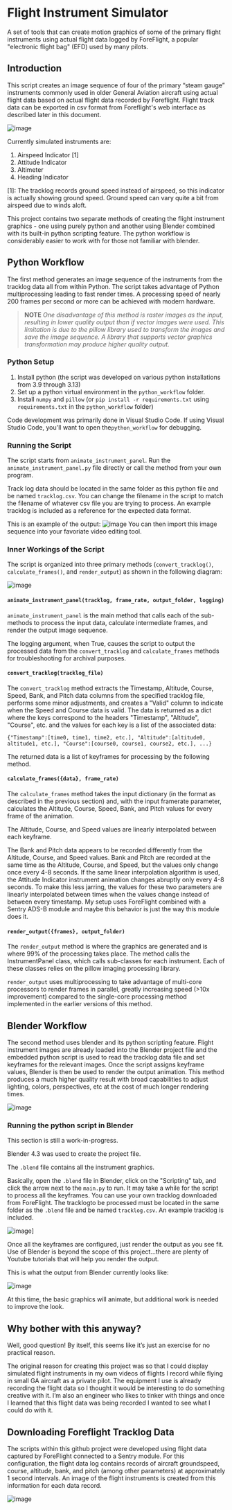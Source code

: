 # Flight Instrument Simulator

A set of tools that can create motion graphics of some of the primary flight instruments using actual flight data logged by ForeFlight, a popular "electronic flight bag" (EFD) used by many pilots.

## Introduction

This script creates an image sequence of four of the primary “steam gauge” instruments commonly used in older General Aviation aircraft using actual flight data based on actual flight data recorded by Foreflight.  Flight track data can be exported in csv format from Foreflight's web interface as described later in this document.

![image](./documentation/flight_deck_instruments.png)

Currently simulated instruments are:

1. Airspeed Indicator [1]
2. Attitude Indicator
3. Altimeter
4. Heading Indicator

[1]: The tracklog records ground speed instead of airspeed, so this indicator is actually showing ground speed. Ground speed can vary quite a bit from airspeed due to winds aloft.

This project contains two separate methods of creating the flight instrument graphics - one using purely python and another using Blender combined with its built-in python scripting feature. The python workflow is considerably easier to work with for those not familiar with blender.

## Python Workflow

The first method generates an image sequence of the instruments from the tracklog data all from within Python. The script takes advantage of Python multiprocessing leading to fast render times. A processing speed of nearly 200 frames per second or more can be achieved with modern hardware. 

>**NOTE** *One disadvantage of this method is raster images as the input, resulting in lower quality output than if vector images were used. This limitation is due to the pillow library used to transform the images and save the image sequence. A library that supports vector graphics transformation may produce higher quality output.*

### Python Setup

1. Install python (the script was developed on various python installations from 3.9 through 3.13)
2. Set up a python virtual environment in the `python_workflow` folder.
3. Install `numpy` and `pillow` (or `pip install -r requirements.txt` using `requirements.txt` in the `python_workflow` folder)

Code development was primarily done in Visual Studio Code. If using Visual Studio Code, you'll want to open the`python_workflow` for debugging.

### Running the Script

The script starts from `animate_instrument_panel`. Run the `animate_instrument_panel.py` file directly or call the method from your own program.

Track log data should be located in the same folder as this python file and be named `tracklog.csv`. You can change the filename in the script to match the filename of whatever csv file you are trying to process. An example tracklog is included as a reference for the expected data format.

This is an example of the output:
![image](./documentation/sample_python_animation.gif)
You can then import this image sequence into your favoriate video editing tool.

### Inner Workings of the Script

The script is organized into three primary methods (`convert_tracklog()`, `calculate_frames()`, and `render_output`) as shown in the following diagram:

![image](./documentation/python_workflow.png)

#### `animate_instrument_panel(tracklog, frame_rate, output_folder, logging)`

`animate_instrument_panel` is the main method that calls each of the sub-methods to process the input data, calculate intermediate frames, and render the output image sequence.

The logging argument, when True, causes the script to output the processed data from the `convert_tracklog` and `calculate_frames` methods for troubleshooting for archival purposes.

#### `convert_tracklog(tracklog_file)`

The `convert_tracklog` method extracts the Timestamp, Altitude, Course, Speed, Bank, and Pitch data columns from the specified tracklog file, performs some minor adjustments, and creates a "Valid" column to indicate when the Speed and Course data is valid. The data is returned as a dict where the keys correspond to the headers "Timestamp", "Altitude", "Course", etc. and the values for each key is a list of the associated data:

`{"Timestamp":[time0, time1, time2, etc.], "Altitude":[altitude0, altitude1, etc.], "Course":[course0, course1, course2, etc.], ...}`

The returned data is a list of keyframes for processing by the following method.

#### `calculate_frames({data}, frame_rate)`

The `calculate_frames` method takes the input dictionary (in the format as described in the previous section) and, with the input framerate parameter, calculates the Altitude, Course, Speed, Bank, and Pitch values for every frame of the animation.

The Altitude, Course, and Speed values are linearly interpolated between each keyframe.

The Bank and Pitch data appears to be recorded differently from the Altitude, Course, and Speed values. Bank and Pitch are recorded at the same time as the Altitude, Course, and Speed, but the values only change once every 4-8 seconds. If the same linear interpolation algorithm is used, the Attitude Indicator instrument animation changes abruptly only every 4-8 seconds. To make this less jarring, the values for these two parameters are linearly interpolated between times when the values change instead of between every timestamp. My setup uses ForeFlight combined with a Sentry ADS-B module and maybe this behavior is just the way this module does it.

#### `render_output({frames}, output_folder)`

The `render_output` method is where the graphics are generated and is where 99% of the processing takes place. The method calls the InstrumentPanel class, which calls sub-classes for each instrument. Each of these classes relies on the pillow imaging processing library.

`render_output` uses multiprocessing to take advantage of multi-core processors to render frames in parallel, greatly increasing speed (>10x improvement) compared to the single-core processing method implemented in the earlier versions of this method.

## Blender Workflow

The second method uses blender and its python scripting feature. Flight instrument images are already loaded into the Blender project file and the embedded python script is used to read the tracklog data file and set keyframes for the relevant images. Once the script assigns keyframe values, Blender is then be used to render the output animation. This method produces a much higher quality result with broad capabilities to adjust lighting, colors, perspectives, etc at the cost of much longer rendering times.

![image](./documentation/blender_workflow.png)

### Running the python script in Blender

This section is still a work-in-progress.

Blender 4.3 was used to create the project file.

The `.blend` file contains all the instrument graphics. 

Basically, open the `.blend` file in Blender, click on the "Scripting" tab, and click the arrow next to the `main.py` to run. It may take a while for the script to process all the keyframes.
You can use your own tracklog downloaded from ForeFlight. The tracklogto be processed must be located in the same folder as the `.blend` file and be named `tracklog.csv`. An example tracklog is included.

![image](./documentation/blender_run_script.png)]

Once all the keyframes are configured, just render the output as you see fit. Use of Blender is beyond the scope of this project...there are plenty of Youtube tutorials that will help you render the output.

This is what the output from Blender currently looks like:

![image](./documentation/blender_output.png)

At this time, the basic graphics will animate, but additional work is needed to improve the look.

## Why bother with this anyway?

Well, good question! By itself, this seems like it’s just an exercise for no practical reason.

The original reason for creating this project was so that I could display simulated flight instruments in my own videos of flights I record while flying in small GA aircraft as a private pilot. The equipment I use is already recording the flight data so I thought it would be interesting to do something creative with it. I’m also an engineer who likes to tinker with things and once I learned that this flight data was being recorded I wanted to see what I could do with it.

## Downloading Foreflight Tracklog Data

The scripts within this github project were developed using flight data captured by ForeFlight connected to a Sentry module. For this configuration, the flight data log contains records of aircraft groundspeed, course, altitude, bank, and pitch (among other parameters) at approximately 1 second intervals. An image of the flight instruments is created from this information for each data record.

![image](./documentation/foreflight_tracklog_download.png)